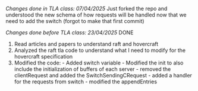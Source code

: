 *Changes done in TLA class: 07/04/2025*
Just forked the repo and understood the new schema of how requests will be handled now that we need to add the switch (forgot to make that first commit)


*Changes done before TLA class: 23/04/2025*
DONE
1. Read articles and papers to understand raft and hovercraft
2. Analyzed the raft tla code to understand what I need to modify for the hovercraft specification
3. Modified the code:
        - Added switch variable
        - Modified the init to also include the initialization of buffers of each server
        - removed the clientRequest and added the SwitchSendingCRequest
        - added a handler for the requests from switch
        - modified the appendEntries